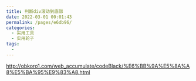 ```yaml
---
title: 判断div滚动到底部
date: 2022-03-01 00:01:43
permalink: /pages/e6db96/
categories:
  - 实用工具
  - 实用轮子
tags:
  -
---
```


http://obkoro1.com/web_accumulate/codeBlack/%E6%BB%9A%E5%8A%A8%E5%BA%95%E9%83%A8.html
